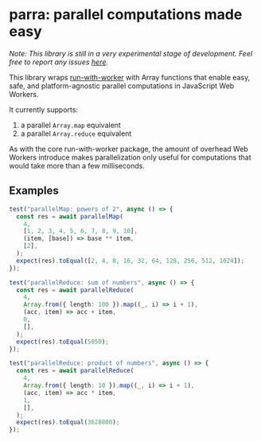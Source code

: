 # parra: parallel computations made easy

*Note: This library is still in a very experimental stage of development. Feel free to report any issues [here](https://github.com/jaaamesey/parra/issues).*

This library wraps [run-with-worker](https://github.com/jaaamesey/run-with-worker) with Array functions that enable easy, safe, and platform-agnostic parallel computations in JavaScript Web Workers.

It currently supports:
1. a parallel `Array.map` equivalent
2. a parallel `Array.reduce` equivalent

As with the core run-with-worker package, the amount of overhead Web Workers introduce makes parallelization only useful for computations that would take more than a few milliseconds.

## Examples

```ts
test("parallelMap: powers of 2", async () => {
  const res = await parallelMap(
    4,
    [1, 2, 3, 4, 5, 6, 7, 8, 9, 10],
    (item, [base]) => base ** item,
    [2],
  );
  expect(res).toEqual([2, 4, 8, 16, 32, 64, 128, 256, 512, 1024]);
});

test("parallelReduce: sum of numbers", async () => {
  const res = await parallelReduce(
    4,
    Array.from({ length: 100 }).map((_, i) => i + 1),
    (acc, item) => acc + item,
    0,
    [],
  );
  expect(res).toEqual(5050);
});

test("parallelReduce: product of numbers", async () => {
  const res = await parallelReduce(
    4,
    Array.from({ length: 10 }).map((_, i) => i + 1),
    (acc, item) => acc * item,
    1,
    [],
  );
  expect(res).toEqual(3628800);
});
```
